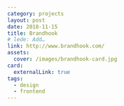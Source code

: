 ```yaml
---
category: projects
layout: post
date: 2018-11-15
title: Brandhook
# lede: Add…
link: http://www.brandhook.com/
assets:
  cover: /images/brandhook-card.jpg
card:
  externalLink: true
tags:
  - design
  - frontend
---
```

